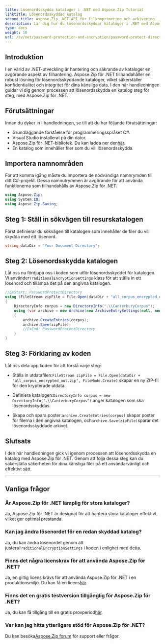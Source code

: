 ```yaml
---
title: Lösenordsskydda kataloger i .NET med Aspose.Zip Tutorial
linktitle: Lösenordsskyddad katalog
second_title: Aspose.Zip .NET API för filkomprimering och arkivering
description: Lär dig hur du lösenordsskyddar kataloger i .NET med Aspose.Zip. Säkra dina filer utan ansträngning med denna steg-för-steg handledning.
type: docs
weight: 10
url: /sv/net/password-protection-and-encryption/password-protect-directory/
---
```


## Introduktion

I en värld av .NET-utveckling är hantering och säkrande av kataloger en avgörande aspekt av filhantering. Aspose.Zip för .NET tillhandahåller en robust lösning för lösenordsskyddande kataloger, vilket säkerställer konfidentialitet och integritet för dina känsliga data. I den här handledningen guidar vi dig genom processen att lösenordsskydda en katalog steg för steg, med Aspose.Zip för .NET.

## Förutsättningar

Innan du dyker in i handledningen, se till att du har följande förutsättningar:

- Grundläggande förståelse för programmeringsspråket C#.
- Visual Studio installerat på din dator.
-  Aspose.Zip för .NET-bibliotek. Du kan ladda ner den[här](https://releases.aspose.com/zip/net/).
- En katalog som innehåller filer som du vill lösenordsskydda.

## Importera namnområden

För att komma igång måste du importera de nödvändiga namnrymden till ditt C#-projekt. Dessa namnutrymmen är avgörande för att använda funktionerna som tillhandahålls av Aspose.Zip för .NET.

```csharp
using Aspose.Zip;
using System.IO;
using Aspose.Zip.Saving;
```

## Steg 1: Ställ in sökvägen till resurskatalogen

Först definierar du sökvägen till katalogen som innehåller de filer du vill skydda med ett lösenord.

```csharp
string dataDir = "Your Document Directory";
```

## Steg 2: Lösenordsskydda katalogen

 Låt oss nu fördjupa oss i koden som utför lösenordsskyddet för katalogen. Vi använder`TraditionalEncryptionSettings` klass för att ställa in ett lösenord och tillämpa det på den angivna katalogen.

```csharp
//ExStart: PasswordProtectDirectory
using (FileStream zipFile = File.Open(dataDir + "all_corpus_encrypted_out.zip", FileMode.Create))
{
    DirectoryInfo corpus = new DirectoryInfo(".\\CanterburyCorpus");
    using (var archive = new Archive(new ArchiveEntrySettings(null, new TraditionalEncryptionSettings("p@s$"))))
    {
        archive.CreateEntries(corpus);
        archive.Save(zipFile);
        //ExEnd: PasswordProtectDirectory
    }
}
```

## Steg 3: Förklaring av koden

Låt oss dela upp koden för att förstå varje steg:

-  Ställa in utdatafilen:`FileStream zipFile = File.Open(dataDir + "all_corpus_encrypted_out.zip", FileMode.Create)` skapar en ny ZIP-fil för den krypterade utdata.

-  Definiera katalogen:`DirectoryInfo corpus = new DirectoryInfo(".\\CanterburyCorpus")` anger katalogen som ska lösenordsskyddas.

-  Skapa och spara poster:`archive.CreateEntries(corpus)` skapar poster för filerna i den angivna katalogen, och`archive.Save(zipFile)`sparar det lösenordsskyddade arkivet.

## Slutsats

I den här handledningen gick vi igenom processen att lösenordsskydda en katalog med Aspose.Zip för .NET. Genom att följa dessa steg kan du säkerställa säkerheten för dina känsliga filer på ett användarvänligt och effektivt sätt.

---

## Vanliga frågor

### Är Aspose.Zip för .NET lämplig för stora kataloger?
Ja, Aspose.Zip för .NET är designat för att hantera stora kataloger effektivt, vilket ger optimal prestanda.

### Kan jag ändra lösenordet för en redan skyddad katalog?
 Ja, du kan ändra lösenordet genom att justera`TraditionalEncryptionSettings` i koden i enlighet med detta.

### Finns det några licenskrav för att använda Aspose.Zip för .NET?
 Ja, en giltig licens krävs för att använda Aspose.Zip för .NET i en produktionsmiljö. Du kan få en licens[här](https://purchase.aspose.com/buy).

### Finns det en gratis testversion tillgänglig för Aspose.Zip för .NET?
 Ja, du kan få tillgång till en gratis provperiod[här](https://releases.aspose.com/).

### Var kan jag hitta ytterligare stöd för Aspose.Zip för .NET?
 Du kan besöka[Aspose.Zip forum](https://forum.aspose.com/c/zip/37) för support eller frågor.

